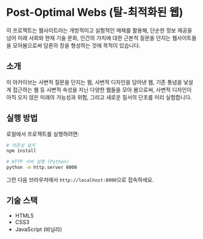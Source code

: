 # Post-Optimal Webs (탈-최적화된 웹)

이 프로젝트는 웹사이트라는 개방적이고 실험적인 매체를 활용해, 단순한 정보 제공을 넘어 미래 사회와 현재 기술 문화, 인간의 가치에 대한 근본적 질문을 던지는 웹사이트들을 모아봄으로써 담론의 장을 형성하는 것에 목적이 있습니다.

## 소개

이 아카이브는 사변적 질문을 던지는 웹, 사변적 디자인을 담아낸 웹, 기존 통념을 낯설게 접근하는 웹 등 사변적 속성을 지닌 다양한 웹들을 모아 봄으로써, 사변적 디자인이 아직 오지 않은 미래의 가능성과 위험, 그리고 새로운 질서의 단초를 미리 실험합니다.

## 실행 방법

로컬에서 프로젝트를 실행하려면:

```bash
# 의존성 설치
npm install

# HTTP 서버 실행 (Python)
python -m http.server 8000
```

그런 다음 브라우저에서 `http://localhost:8000`으로 접속하세요.

## 기술 스택

- HTML5
- CSS3
- JavaScript (바닐라)
